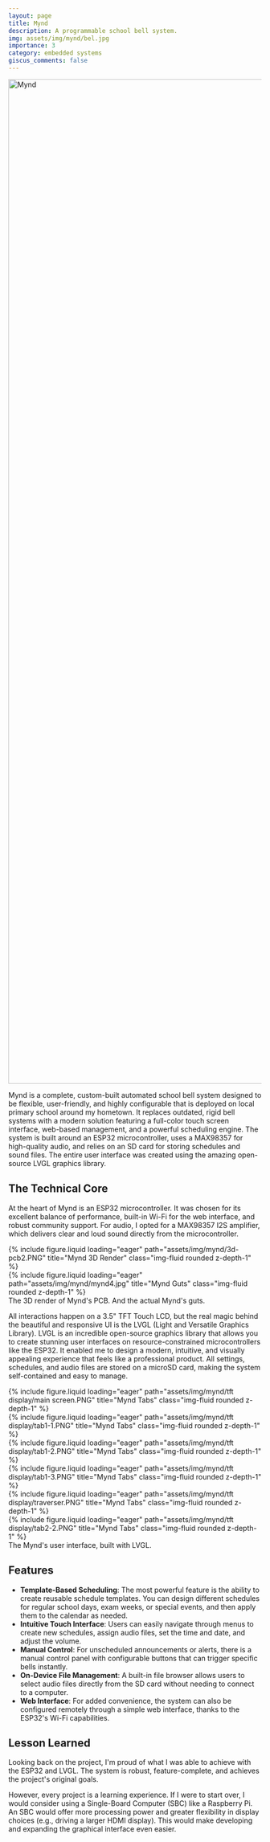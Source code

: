 ```yaml
---
layout: page
title: Mynd
description: A programmable school bell system.
img: assets/img/mynd/bel.jpg
importance: 3
category: embedded systems
giscus_comments: false
---
```


<div class="text-center">
    <img src="{{ '/assets/img/mynd/bel.jpg' | relative_url }}" alt="Mynd" class="img-fluid" style="height: 50vh; object-fit: contain;">
</div>

Mynd is a complete, custom-built automated school bell system designed to be flexible, user-friendly, and highly configurable that is deployed on local primary school around my hometown. It replaces outdated, rigid bell systems with a modern solution featuring a full-color touch screen interface, web-based management, and a powerful scheduling engine. The system is built around an ESP32 microcontroller, uses a MAX98357 for high-quality audio, and relies on an SD card for storing schedules and sound files. The entire user interface was created using the amazing open-source LVGL graphics library.

## The Technical Core

At the heart of Mynd is an ESP32 microcontroller. It was chosen for its excellent balance of performance, built-in Wi-Fi for the web interface, and robust community support. For audio, I opted for a MAX98357 I2S amplifier, which delivers clear and loud sound directly from the microcontroller.

<div class="row mt-4 justify-content-center">
    <div class="col-md-6 text-center">
        {% include figure.liquid loading="eager" path="assets/img/mynd/3d-pcb2.PNG" title="Mynd 3D Render" class="img-fluid rounded z-depth-1" %}
    </div>
    <div class="col-md-6 text-center">
        {% include figure.liquid loading="eager" path="assets/img/mynd/mynd4.jpg" title="Mynd Guts" class="img-fluid rounded z-depth-1" %}
    </div>
</div>
<div class="caption">
    The 3D render of Mynd's PCB. And the actual Mynd's guts.
</div>

All interactions happen on a 3.5" TFT Touch LCD, but the real magic behind the beautiful and responsive UI is the LVGL (Light and Versatile Graphics Library). LVGL is an incredible open-source graphics library that allows you to create stunning user interfaces on resource-constrained microcontrollers like the ESP32. It enabled me to design a modern, intuitive, and visually appealing experience that feels like a professional product. All settings, schedules, and audio files are stored on a microSD card, making the system self-contained and easy to manage.


<div class="row mt-4 justify-content-center">
    <div class="col-md-4 text-center">
        {% include figure.liquid loading="eager" path="assets/img/mynd/tft display/main screen.PNG" title="Mynd Tabs" class="img-fluid rounded z-depth-1" %}
    </div>
    <div class="col-md-4 text-center">
        {% include figure.liquid loading="eager" path="assets/img/mynd/tft display/tab1-1.PNG" title="Mynd Tabs" class="img-fluid rounded z-depth-1" %}
    </div>
    <div class="col-md-4 text-center">
        {% include figure.liquid loading="eager" path="assets/img/mynd/tft display/tab1-2.PNG" title="Mynd Tabs" class="img-fluid rounded z-depth-1" %}
    </div>
</div>
<div class="row mt-4 justify-content-center">
    <div class="col-md-4 text-center">
        {% include figure.liquid loading="eager" path="assets/img/mynd/tft display/tab1-3.PNG" title="Mynd Tabs" class="img-fluid rounded z-depth-1" %}
    </div>
    <div class="col-md-4 text-center">
        {% include figure.liquid loading="eager" path="assets/img/mynd/tft display/traverser.PNG" title="Mynd Tabs" class="img-fluid rounded z-depth-1" %}
    </div>
    <div class="col-md-4 text-center">
        {% include figure.liquid loading="eager" path="assets/img/mynd/tft display/tab2-2.PNG" title="Mynd Tabs" class="img-fluid rounded z-depth-1" %}
    </div>
</div>
<div class="caption">
    The Mynd's user interface, built with LVGL.
</div>

## Features
*   **Template-Based Scheduling**: The most powerful feature is the ability to create reusable schedule templates. You can design different schedules for regular school days, exam weeks, or special events, and then apply them to the calendar as needed.
*   **Intuitive Touch Interface**: Users can easily navigate through menus to create new schedules, assign audio files, set the time and date, and adjust the volume.
*   **Manual Control**: For unscheduled announcements or alerts, there is a manual control panel with configurable buttons that can trigger specific bells instantly.
*   **On-Device File Management**: A built-in file browser allows users to select audio files directly from the SD card without needing to connect to a computer.
*   **Web Interface**: For added convenience, the system can also be configured remotely through a simple web interface, thanks to the ESP32's Wi-Fi capabilities.

## Lesson Learned
Looking back on the project, I'm proud of what I was able to achieve with the ESP32 and LVGL. The system is robust, feature-complete, and achieves the project's original goals.

However, every project is a learning experience. If I were to start over, I would consider using a Single-Board Computer (SBC) like a Raspberry Pi. An SBC would offer more processing power and greater flexibility in display choices (e.g., driving a larger HDMI display). This would make developing and expanding the graphical interface even easier.